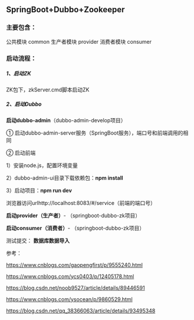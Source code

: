## SpringBoot+Dubbo+Zookeeper

### 主要包含：

公共模块 common
生产者模块 provider
消费者模块 consumer

### 启动流程：

##### 1、启动ZK

 ZK包下，zkServer.cmd脚本启动ZK

##### 2、启动Dubbo

**启动dubbo-admin**（dubbo-admin-develop项目）

① 启动dubbo-admin-server服务（SpringBoot服务），端口号和前端调用的相同

② 启动前端

1）安装node.js，配置环境变量

2）dubbo-admin-ui目录下载依赖包：**npm install**

3）启动项目：**npm run dev**

浏览器访问urlhttp://localhost:8083/#/service（前端的端口号）

**启动provider（生产者）**- （springboot-dubbo-zk项目）

**启动consumer（消费者）**- （springboot-dubbo-zk项目）


测试提交：
**数据库数据导入**

参考：

https://www.cnblogs.com/gaopengfirst/p/9555240.html

https://www.cnblogs.com/ycs0403/p/12405178.html

https://blog.csdn.net/noob9527/article/details/89446591

https://www.cnblogs.com/ysocean/p/9860529.html

https://blog.csdn.net/qq_38366063/article/details/93495348